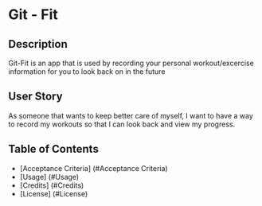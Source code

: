 # Git - Fit 

## Description

Git-Fit is an app that is used by recording your personal workout/excercise information for you to look back on in the future

## User Story

 As someone that wants to keep better care of myself, I want to have a way to record my workouts so that I can look back and view my progress. 


## Table of Contents

* [Acceptance Criteria] (#Acceptance Criteria)
* [Usage] (#Usage)
* [Credits] (#Credits)
* [License] (#License)
